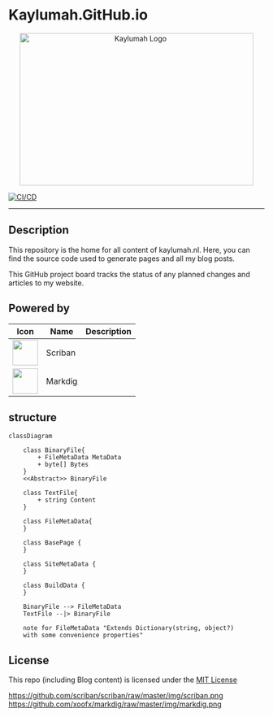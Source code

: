 # Kaylumah.GitHub.io

<p align="center">
  <img alt="Kaylumah Logo" width="460" height="300" src="meta/resources/logo.svg">
</p>

[![CI/CD](https://github.com/kaylumah/hosting/actions/workflows/azure-static-web-apps-green-field-0353fee03.yml/badge.svg?branch=main)](https://github.com/kaylumah/hosting/actions/workflows/azure-static-web-apps-green-field-0353fee03.yml)

---

## Description

This repository is the home for all content of kaylumah.nl. Here, you can find the source code used to generate pages and all my blog posts.

This GitHub project board tracks the status of any planned changes and articles to my website.

## Powered by

| Icon | Name | Description |
| - | - | - |
| <img src="" alt="" width="50"/> | Scriban | |
| <img src="" alt="" width="50"/> | Markdig | |

## structure

```mermaid
classDiagram

    class BinaryFile{
        + FileMetaData MetaData
        + byte[] Bytes
    }
    <<Abstract>> BinaryFile

    class TextFile{
        + string Content
    }

    class FileMetaData{
    }

    class BasePage {
    }

    class SiteMetaData {
    }

    class BuildData {
    }

    BinaryFile --> FileMetaData
    TextFile --|> BinaryFile

    note for FileMetaData "Extends Dictionary(string, object?) 
    with some convenience properties"
```

## License

This repo (including Blog content) is licensed under the [MIT License](LICENSE)

<!-- https://giscus.app -->
<!-- https://github.com/giscus/giscus/blob/main/ADVANCED-USAGE.md -->

https://github.com/scriban/scriban/raw/master/img/scriban.png
https://github.com/xoofx/markdig/raw/master/img/markdig.png